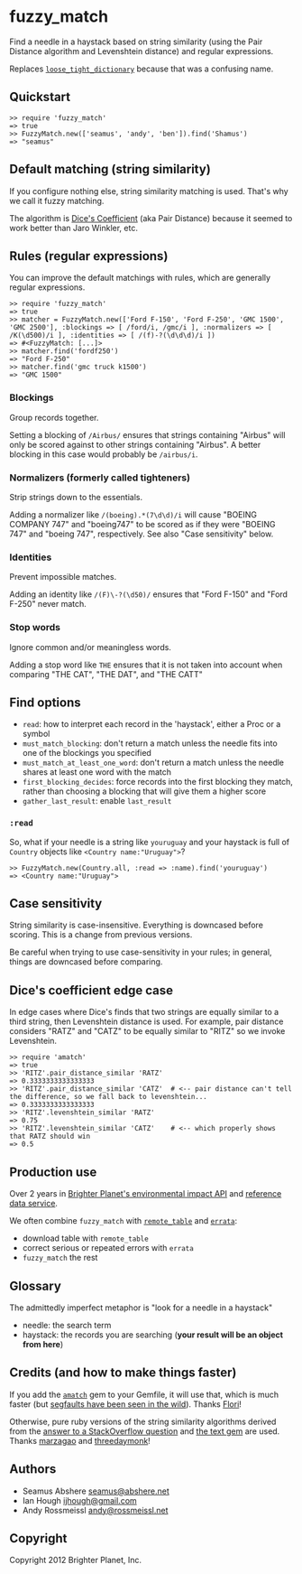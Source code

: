 # fuzzy_match

Find a needle in a haystack based on string similarity (using the Pair Distance algorithm and Levenshtein distance) and regular expressions.

Replaces [`loose_tight_dictionary`](https://github.com/seamusabshere/loose_tight_dictionary) because that was a confusing name.

## Quickstart

    >> require 'fuzzy_match'
    => true 
    >> FuzzyMatch.new(['seamus', 'andy', 'ben']).find('Shamus')
    => "seamus"

## Default matching (string similarity)

If you configure nothing else, string similarity matching is used. That's why we call it fuzzy matching.

The algorithm is [Dice's Coefficient](http://en.wikipedia.org/wiki/Dice's_coefficient) (aka Pair Distance) because it seemed to work better than Jaro Winkler, etc.

## Rules (regular expressions)

You can improve the default matchings with rules, which are generally regular expressions.

    >> require 'fuzzy_match'
    => true 
    >> matcher = FuzzyMatch.new(['Ford F-150', 'Ford F-250', 'GMC 1500', 'GMC 2500'], :blockings => [ /ford/i, /gmc/i ], :normalizers => [ /K(\d500)/i ], :identities => [ /(f)-?(\d\d\d)/i ])
    => #<FuzzyMatch: [...]> 
    >> matcher.find('fordf250')
    => "Ford F-250" 
    >> matcher.find('gmc truck k1500')
    => "GMC 1500" 

### Blockings

Group records together.

Setting a blocking of `/Airbus/` ensures that strings containing "Airbus" will only be scored against to other strings containing "Airbus". A better blocking in this case would probably be `/airbus/i`.

### Normalizers (formerly called tighteners)

Strip strings down to the essentials.

Adding a normalizer like `/(boeing).*(7\d\d)/i` will cause "BOEING COMPANY 747" and "boeing747" to be scored as if they were "BOEING 747" and "boeing 747", respectively. See also "Case sensitivity" below.

### Identities

Prevent impossible matches.

Adding an identity like `/(F)\-?(\d50)/` ensures that "Ford F-150" and "Ford F-250" never match.

### Stop words

Ignore common and/or meaningless words.

Adding a stop word like `THE` ensures that it is not taken into account when comparing "THE CAT", "THE DAT", and "THE CATT"

## Find options

* `read`: how to interpret each record in the 'haystack', either a Proc or a symbol
* `must_match_blocking`: don't return a match unless the needle fits into one of the blockings you specified
* `must_match_at_least_one_word`: don't return a match unless the needle shares at least one word with the match
* `first_blocking_decides`: force records into the first blocking they match, rather than choosing a blocking that will give them a higher score
* `gather_last_result`: enable `last_result`

### `:read`

So, what if your needle is a string like `youruguay` and your haystack is full of `Country` objects like `<Country name:"Uruguay">`?

    >> FuzzyMatch.new(Country.all, :read => :name).find('youruguay')
    => <Country name:"Uruguay">

## Case sensitivity

String similarity is case-insensitive. Everything is downcased before scoring. This is a change from previous versions.

Be careful when trying to use case-sensitivity in your rules; in general, things are downcased before comparing.

## Dice's coefficient edge case

In edge cases where Dice's finds that two strings are equally similar to a third string, then Levenshtein distance is used. For example, pair distance considers "RATZ" and "CATZ" to be equally similar to "RITZ" so we invoke Levenshtein.

    >> require 'amatch'
    => true 
    >> 'RITZ'.pair_distance_similar 'RATZ'
    => 0.3333333333333333 
    >> 'RITZ'.pair_distance_similar 'CATZ'  # <-- pair distance can't tell the difference, so we fall back to levenshtein...
    => 0.3333333333333333 
    >> 'RITZ'.levenshtein_similar 'RATZ'
    => 0.75 
    >> 'RITZ'.levenshtein_similar 'CATZ'    # <-- which properly shows that RATZ should win
    => 0.5 

## Production use

Over 2 years in [Brighter Planet's environmental impact API](http://impact.brighterplanet.com) and [reference data service](http://data.brighterplanet.com).

We often combine `fuzzy_match` with [`remote_table`](https://github.com/seamusabshere/remote_table) and [`errata`](https://github.com/seamusabshere/errata):

- download table with `remote_table`
- correct serious or repeated errors with `errata`
- `fuzzy_match` the rest

## Glossary

The admittedly imperfect metaphor is "look for a needle in a haystack"

* needle: the search term
* haystack: the records you are searching (<b>your result will be an object from here</b>)

## Credits (and how to make things faster)

If you add the [`amatch`](http://flori.github.com/amatch/) gem to your Gemfile, it will use that, which is much faster (but [segfaults have been seen in the wild](https://github.com/flori/amatch/issues/3)). Thanks [Flori](https://github.com/flori)!

Otherwise, pure ruby versions of the string similarity algorithms derived from the [answer to a StackOverflow question](http://stackoverflow.com/questions/653157/a-better-similarity-ranking-algorithm-for-variable-length-strings) and [the text gem](https://github.com/threedaymonk/text/blob/master/lib/text/levenshtein.rb) are used. Thanks [marzagao](http://stackoverflow.com/users/10997/marzagao) and [threedaymonk](https://github.com/threedaymonk)!

## Authors

* Seamus Abshere <seamus@abshere.net>
* Ian Hough <ijhough@gmail.com>
* Andy Rossmeissl <andy@rossmeissl.net>

## Copyright

Copyright 2012 Brighter Planet, Inc.
